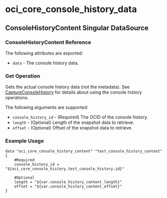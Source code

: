 # oci_core_console_history_data

## ConsoleHistoryContent Singular DataSource

### ConsoleHistoryContent Reference

The following attributes are exported:

* `data` - The console history data.


### Get Operation
Gets the actual console history data (not the metadata).
See [CaptureConsoleHistory](https://docs.us-phoenix-1.oraclecloud.com/api/#/en/iaas/20160918/ConsoleHistory/CaptureConsoleHistory)
for details about using the console history operations.


The following arguments are supported:

* `console_history_id` - (Required) The OCID of the console history.
* `length` - (Optional) Length of the snapshot data to retrieve.
* `offset` - (Optional) Offset of the snapshot data to retrieve.


### Example Usage

```hcl
data "oci_core_console_history_content" "test_console_history_content" {
	#Required
	console_history_id = "${oci_core_console_history.test_console_history.id}"

	#Optional
	length = "${var.console_history_content_length}"
	offset = "${var.console_history_content_offset}"
}
```
